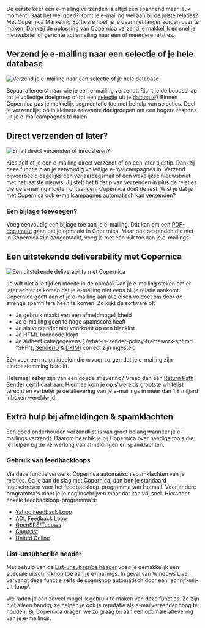 De eerste keer een e-mailing verzenden is altijd een spannend maar leuk
moment. Gaat het wel goed? Komt je e-mailing wel aan bij de juiste
relaties? Met Copernica Marketing Software hoef je je daar niet langer
zorgen over te maken. Dankzij de oplossing van Copernica verzend je
makkelijk en snel je nieuwsbrief of gerichte actiemailing naar één of
meerdere relaties.

Verzend je e-mailing naar een selectie of je hele database
----------------------------------------------------------

![Verzend je e-mailing naar een selectie of je hele
database](../images/nl-send-to-target-groups-copernica.gif)

Bepaal allereerst naar wie je een e-mailing verzendt. Richt je de
boodschap tot je volledige doelgroep of tot een
[selectie](./define-target-groups-with-selections.md "Definieer doelgroepen met selecties")
uit je [database](./creating-your-own-databases.md "Maak je eigen database")?
Binnen Copernica pas je makkelijk segmentatie toe met behulp van
selecties. Deel je verzendlijst op in kleinere relevante doelgroepen om
een hogere respons uit je e-mailcampagnes te halen.

Direct verzenden of later?
--------------------------

![Email direct verzenden of
inroosteren?](../images/nl-verzend.png "Verzend je e-mailing naar een selectie of je hele database")

Kies zelf of je een e-mailing direct verzendt of op een later tijdstip.
Dankzij deze functie plan je eenvoudig volledige e-mailcampagnes in.
Verzend bijvoorbeeld dagelijks een verjaardagsmail of een wekelijkse
nieuwsbrief met het laatste nieuws. Jij stelt het tijdstip van verzenden
in plus de relaties die de e-mailing moeten ontvangen, Copernica doet de
rest. Wist je dat je met Copernica ook [e-mailcampagnes automatisch kan
verzenden](./automate-your-campaigns.md "Automatiseer je campagnes")?

### Een bijlage toevoegen?

Voeg eenvoudig een bijlage toe aan je e-mailing. Dat kan om een
[PDF-document](./create-your-personalized-pdf.md "Maak een gepersonaliseerd PDF-document")
gaan dat je opmaakt in Copernica. Maar ook bestanden die niet in
Copernica zijn aangemaakt, voeg je met één klik toe aan je e-mailings.

Een uitstekende deliverability met Copernica
--------------------------------------------

![Een uitstekende deliverability met
Copernica](../images/nl-deliverability.png "Een uitstekende deliverability met Copernica")

Je wilt niet alle tijd en moeite in de opmaak van je e-mailing steken om
er later achter te komen dat je e-mailing niet eens bij je relatie
aankomt. Copernica geeft aan of je e-mailing aan alle eisen voldoet om
door de strenge spamfilters heen te komen. Zo kijkt de software of:

-   Je gebruik maakt van een afmeldmogelijkheid
-   Je e-mailing geen te hoge spamscore heeft
-   Je als verzender niet voorkomt op een blacklist
-   Je HTML broncode klopt
-   Je authenticatiegegevens
    (./what-is-sender-policy-framework-spf.md "SPF"),
    [SenderID](./sender-id-how-does-it-work.md "SenderID") &
    [DKIM](./dkim-domainkey-identified-mail.md "DKIM")) correct zijn ingesteld

Eén voor één hulpmiddelen die ervoor zorgen dat je e-mailing zijn
eindbestemming bereikt.

Helemaal zeker zijn van een goede aflevering? Vraag dan een [Return
Path](./return-path-improved-deliverability-and-trust.md "Return Path")
Sender certificaat aan. Hiermee kom je op s'werelds grootste whitelist
terecht en verbeter je de aflevering van je e-mailings in meer dan 1,8
miljard inboxen wereldwijd.

Extra hulp bij afmeldingen & spamklachten
-----------------------------------------

Een goed onderhouden verzendlijst is van groot belang wanneer je
e-mailings verzendt. Daarom beschik je bij Copernica over handige tools
die je helpen bij de verwerking van afmeldingen en spamklachten.

### Gebruik van feedbackloops

Via deze functie verwerkt Copernica automatisch spamklachten van je
relaties. Ga je aan de slag met Copernica, dan ben je standaard
ingeschreven voor het feedbackloop-programma van Hotmail. Voor andere
programma's moet je je nog inschrijven maar dat kan vrij snel. Hieronder
enkele feedbackloop-programma's:

-   [Yahoo Feedback Loop](http://feedbackloop.yahoo.net/ "Yahoo Feedback Loop")
-   [AOL Feedback Loop](https://postmaster.aol.com/fbl-request "AOL Feedback Loop")
-   [OpenSRS/Tucows](http://fbl.hostedemail.com/ "OpenSRS/ Tucows feedback loop programma")
-   [Comcast](http://feedback.comcast.net/ "Comcast")
-   [United Online](http://www.unitedonline.net/postmaster/whitelisted.html "United Online")

### List-unsubscribe header

Met behulp van de [List-unsubscribe
header](./list-unsubscribe-header-a-reputation-improving-email-header.md "List-unsubscribe header")
voeg je gemakkelijk een speciale uitschrijfknop toe aan je e-mailings.
In geval van Windows Live vervangt deze functie zelfs de spamknop
automatisch door een 'schrijf-mij-uit-knop'.

We raden je aan zoveel mogelijk gebruik te maken van deze functies. Ze
zijn niet alleen handig, ze helpen je ook je reputatie als
e-mailverzender hoog te houden. Bij Copernica dragen we zo graag bij aan
een optimale aflevering van je e-mailings.
